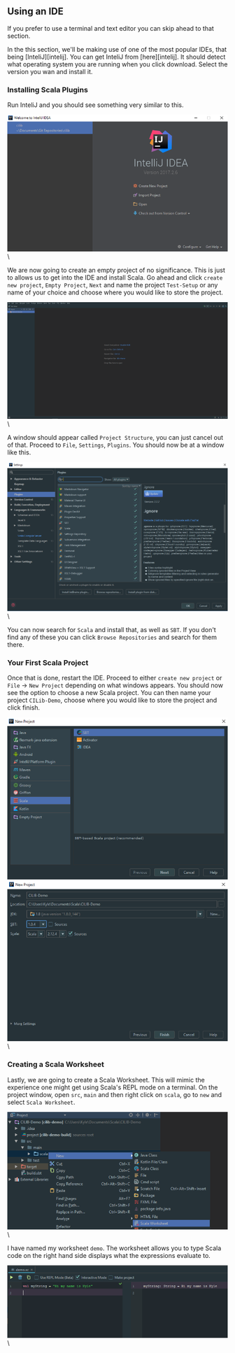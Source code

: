 ## Using an IDE

If you prefer to use a terminal and text editor you can skip ahead to that section. 

In the this section, we'll be making use of one of the most popular IDEs, that being [InteliJ][intelij]. You can get InteliJ from [here][intelij]. 
It should detect what operating system you are running when you click download. Select the version you wan and install it. 

### Installing Scala Plugins

Run InteliJ and you should see something very similar to this. 

![Scala IDE](src/pages/setting-up/images/intelij-start.PNG)\


We are now going to create an empty project of no significance. 
This is just to allows us to get into the IDE and install Scala. 
Go ahead and click `create new project`, `Empty Project`, `Next` and name the project `Test-Setup` or any name of your choice and choose where you would like to store the project. 

![Scala IDE2](src/pages/setting-up/images/test-setup.PNG)\


A window should appear called `Project Structure`, you can just cancel out of that. 
Proceed to `File`, `Settings`, `Plugins`. 
You should now be at a window like this. 

![Scala IDE3](src/pages/setting-up/images/setup-plugins.PNG)\


You can now search for `Scala` and install that, as well as `SBT`. 
If you don't find any of these you can click `Browse Repositories` and search for them there.

### Your First Scala Project

Once that is done, restart the IDE. Proceed to either `create new project` or `File` -> `New Project` depending on what windows appears.
You should now see the option to choose a new Scala project.
You can then name your project `CILib-Demo`, choose where you would like to store the project and click finish. 

![Scala IDE4](src/pages/setting-up/images/new-sbt-project.PNG)\
![Scala IDE5](src/pages/setting-up/images/cilib-demo.PNG)\


### Creating a Scala Worksheet

Lastly, we are going to create a Scala Worksheet. This will mimic the experience one might get using Scala's REPL mode on a terminal.
On the project window, open `src`, `main` and then right click on `scala`, go to `new` and select `Scala Worksheet`. 

![Scala IDE5](src/pages/setting-up/images/new-worksheet.PNG)\


I have named my worksheet `demo`. The worksheet allows you to type Scala code on the right hand side displays what the expressions evaluate to. 

![Scala IDE5](src/pages/setting-up/images/worksheet-demo.PNG)\

